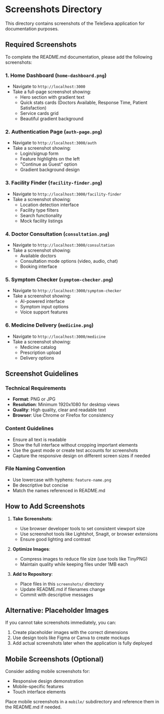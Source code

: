 # Screenshots Directory

This directory contains screenshots of the TeleSeva application for documentation purposes.

## Required Screenshots

To complete the README.md documentation, please add the following screenshots:

### 1. Home Dashboard (`home-dashboard.png`)
- Navigate to `http://localhost:3000`
- Take a full-page screenshot showing:
  - Hero section with gradient text
  - Quick stats cards (Doctors Available, Response Time, Patient Satisfaction)
  - Service cards grid
  - Beautiful gradient background

### 2. Authentication Page (`auth-page.png`)
- Navigate to `http://localhost:3000/auth`
- Take a screenshot showing:
  - Login/signup form
  - Feature highlights on the left
  - "Continue as Guest" option
  - Gradient background design

### 3. Facility Finder (`facility-finder.png`)
- Navigate to `http://localhost:3000/facility-finder`
- Take a screenshot showing:
  - Location detection interface
  - Facility type filters
  - Search functionality
  - Mock facility listings

### 4. Doctor Consultation (`consultation.png`)
- Navigate to `http://localhost:3000/consultation`
- Take a screenshot showing:
  - Available doctors
  - Consultation mode options (video, audio, chat)
  - Booking interface

### 5. Symptom Checker (`symptom-checker.png`)
- Navigate to `http://localhost:3000/symptom-checker`
- Take a screenshot showing:
  - AI-powered interface
  - Symptom input options
  - Voice support features

### 6. Medicine Delivery (`medicine.png`)
- Navigate to `http://localhost:3000/medicine`
- Take a screenshot showing:
  - Medicine catalog
  - Prescription upload
  - Delivery options

## Screenshot Guidelines

### Technical Requirements
- **Format**: PNG or JPG
- **Resolution**: Minimum 1920x1080 for desktop views
- **Quality**: High quality, clear and readable text
- **Browser**: Use Chrome or Firefox for consistency

### Content Guidelines
- Ensure all text is readable
- Show the full interface without cropping important elements
- Use the guest mode or create test accounts for screenshots
- Capture the responsive design on different screen sizes if needed

### File Naming Convention
- Use lowercase with hyphens: `feature-name.png`
- Be descriptive but concise
- Match the names referenced in README.md

## How to Add Screenshots

1. **Take Screenshots**:
   - Use browser developer tools to set consistent viewport size
   - Use screenshot tools like Lightshot, Snagit, or browser extensions
   - Ensure good lighting and contrast

2. **Optimize Images**:
   - Compress images to reduce file size (use tools like TinyPNG)
   - Maintain quality while keeping files under 1MB each

3. **Add to Repository**:
   - Place files in this `screenshots/` directory
   - Update README.md if filenames change
   - Commit with descriptive messages

## Alternative: Placeholder Images

If you cannot take screenshots immediately, you can:

1. Create placeholder images with the correct dimensions
2. Use design tools like Figma or Canva to create mockups
3. Add actual screenshots later when the application is fully deployed

## Mobile Screenshots (Optional)

Consider adding mobile screenshots for:
- Responsive design demonstration
- Mobile-specific features
- Touch interface elements

Place mobile screenshots in a `mobile/` subdirectory and reference them in the README.md if needed.
